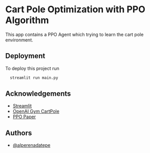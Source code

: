 
# Cart Pole Optimization with PPO Algorithm

This app contains a PPO Agent which trying to learn the cart pole environment.

## Deployment

To deploy this project run

```bash
  streamlit run main.py
```


## Acknowledgements

 - [Streamlit](https://streamlit.io/)
 - [OpenAI Gym CartPole](https://gym.openai.com/envs/CartPole-v0/)
 - [PPO Paper](https://arxiv.org/pdf/1707.06347.pdf)


## Authors

- [@alperenadatepe](https://www.github.com/alperenadatepe)